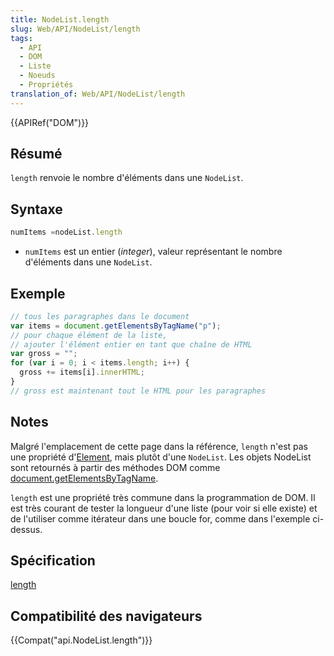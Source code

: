 ```yaml
---
title: NodeList.length
slug: Web/API/NodeList/length
tags:
  - API
  - DOM
  - Liste
  - Noeuds
  - Propriétés
translation_of: Web/API/NodeList/length
---
```

{{APIRef("DOM")}}

## Résumé

`length` renvoie le nombre d'éléments dans une `NodeList`.

## Syntaxe

```js
numItems =nodeList.length
```

- `numItems` est un entier (_integer_), valeur représentant le nombre d'éléments dans une `NodeList`.

## Exemple

```js
// tous les paragraphes dans le document
var items = document.getElementsByTagName("p");
// pour chaque élément de la liste,
// ajouter l'élément entier en tant que chaîne de HTML
var gross = "";
for (var i = 0; i < items.length; i++) {
  gross += items[i].innerHTML;
}
// gross est maintenant tout le HTML pour les paragraphes
```

## Notes

Malgré l'emplacement de cette page dans la référence, `length` n'est pas une propriété d'[Element](en/DOM/element), mais plutôt d'une `NodeList`. Les objets NodeList sont retournés à partir des méthodes DOM comme [document.getElementsByTagName](en/DOM/document.getElementsByTagName).

`length` est une propriété très commune dans la programmation de DOM. Il est très courant de tester la longueur d'une liste (pour voir si elle existe) et de l'utiliser comme itérateur dans une boucle for, comme dans l'exemple ci-dessus.

## Spécification

[length](http://www.w3.org/TR/2000/REC-DOM-Level-2-Core-20001113/core.html#ID-203510337)

## Compatibilité des navigateurs

{{Compat("api.NodeList.length")}}
